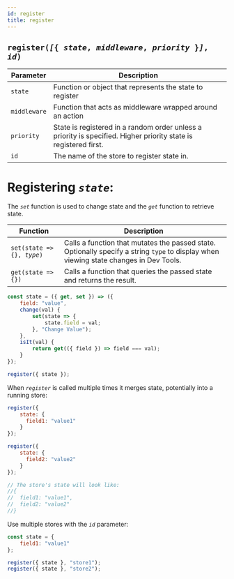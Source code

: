```yaml
---
id: register
title: register
---
```

## `register(`*`[`*`{ `*`state`*`, `*`middleware`*`, `*`priority`*` }`*`]`*`, `*`id`*`)`

|Parameter|Description|
|---|---|
|`state`|Function or object that represents the state to register|
|`middleware`|Function that acts as middleware wrapped around an action|
|`priority`|State is registered in a random order unless a priority is specified.  Higher priority state is registered first.|
|`id`|The name of the store to register state in.|

 # Registering *`state`*:

The *`set`* function is used to change state and the *`get`* function to retrieve state.

|Function|Description|
|---|---|
|`set(state => {}, `*`type`*`)`|Calls a function that mutates the passed state.  Optionally specify a string `type` to display when viewing state changes in Dev Tools.|
|`get(state => {})`|Calls a function that queries the passed state and returns the result.|


```JavaScript
const state = ({ get, set }) => ({
	field: "value",
	change(val) {
		set(state => {
			state.field = val;
		}, "Change Value");
	},
	isIt(val) {
		return get(({ field }) => field === val);
	}
});

register({ state });
```



When *`register`* is called multiple times it merges state, potentially into a running store:

```JavaScript
register({
	state: {
	  field1: "value1"
	}
});

register({
	state: {
	  field2: "value2"
	}
});

// The store's state will look like:
//{
//	field1: "value1",
//	field2: "value2"
//}
```



Use multiple stores with the *`id`* parameter:
```JavaScript
const state = {
	field1: "value1"
};

register({ state }, "store1");
register({ state }, "store2");
```


